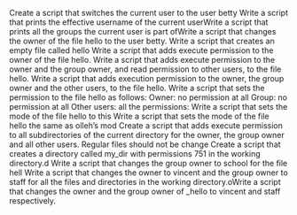 Create a script that switches the current user to the user betty
Write a script that prints the effective username of the current userWrite a script that prints all the groups the current user is part ofWrite a script that changes the owner of the file hello to the user betty.
Write a script that creates an empty file called hello
Write a script that adds execute permission to the owner of the file hello.
Write a script that adds execute permission to the owner and the group owner, and read permission to other users, to the file hello.
Write a script that adds execution permission to the owner, the group owner and the other users, to the file hello.
Write a script that sets the permission to the file hello as follows:
Owner: no permission at all
Group: no permission at all
Other users: all the permissions:
Write a script that sets the mode of the file hello to this
Write a script that sets the mode of the file hello the same as olleh’s mod
Create a script that adds execute permission to all subdirectories of the current directory for the owner, the group owner and all other users. Regular files should not be change
Create a script that creates a directory called my_dir with permissions 751 in the working directory.d
Write a script that changes the group owner to school for the file hell
Write a script that changes the owner to vincent and the group owner to staff for all the files and directories in the working directory.oWrite a script that changes the owner and the group owner of _hello to vincent and staff respectively.
